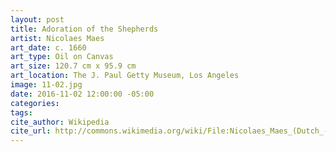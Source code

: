 ```yaml
---
layout: post
title: Adoration of the Shepherds
artist: Nicolaes Maes
art_date: c. 1660
art_type: Oil on Canvas
art_size: 120.7 cm x 95.9 cm
art_location: The J. Paul Getty Museum, Los Angeles
image: 11-02.jpg
date: 2016-11-02 12:00:00 -05:00
categories:
tags:
cite_author: Wikipedia
cite_url: http://commons.wikimedia.org/wiki/File:Nicolaes_Maes_(Dutch_-_Adoration_of_the_Shepherds_-_Google_Art_Project.jpg
---
```

